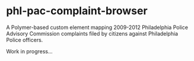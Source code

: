 # phl-pac-complaint-browser

A Polymer-based custom element mapping 2009-2012 Philadelphia Police Advisory Commission complaints filed by citizens against Philadelphia Police officers.

Work in progress...
